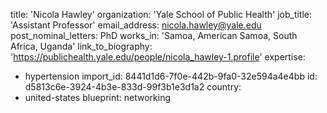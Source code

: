 title: 'Nicola Hawley'
organization: 'Yale School of Public Health'
job_title: 'Assistant Professor'
email_address: nicola.hawley@yale.edu
post_nominal_letters: PhD
works_in: 'Samoa, American Samoa, South Africa, Uganda'
link_to_biography: 'https://publichealth.yale.edu/people/nicola_hawley-1.profile'
expertise:
  - hypertension
import_id: 8441d1d6-7f0e-442b-9fa0-32e594a4e4bb
id: d5813c6e-3924-4b3e-833d-99f3b1e3d1a2
country:
  - united-states
blueprint: networking
